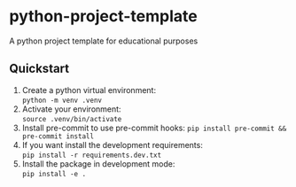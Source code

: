 # python-project-template
A python project template for educational purposes

## Quickstart
1. Create a python virtual environment:  
`python -m venv .venv`
2. Activate your environment:  
`source .venv/bin/activate`
3. Install pre-commit to use pre-commit hooks:
`pip install pre-commit && pre-commit install`
4. If you want install the development requirements:  
`pip install -r requirements.dev.txt`
5. Install the package in development mode:  
`pip install -e .`